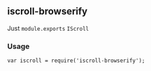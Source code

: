 ## iscroll-browserify

Just `module.exports` `IScroll`

### Usage

```
var iscroll = require('iscroll-browserify');
```
